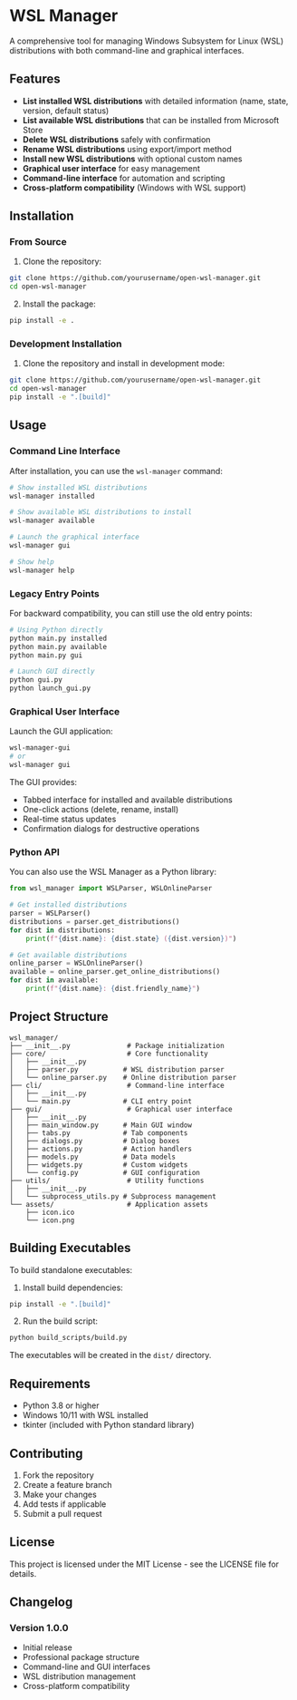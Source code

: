 # WSL Manager

A comprehensive tool for managing Windows Subsystem for Linux (WSL) distributions with both command-line and graphical interfaces.

## Features

- **List installed WSL distributions** with detailed information (name, state, version, default status)
- **List available WSL distributions** that can be installed from Microsoft Store
- **Delete WSL distributions** safely with confirmation
- **Rename WSL distributions** using export/import method
- **Install new WSL distributions** with optional custom names
- **Graphical user interface** for easy management
- **Command-line interface** for automation and scripting
- **Cross-platform compatibility** (Windows with WSL support)

## Installation

### From Source

1. Clone the repository:
```bash
git clone https://github.com/yourusername/open-wsl-manager.git
cd open-wsl-manager
```

2. Install the package:
```bash
pip install -e .
```

### Development Installation

1. Clone the repository and install in development mode:
```bash
git clone https://github.com/yourusername/open-wsl-manager.git
cd open-wsl-manager
pip install -e ".[build]"
```

## Usage

### Command Line Interface

After installation, you can use the `wsl-manager` command:

```bash
# Show installed WSL distributions
wsl-manager installed

# Show available WSL distributions to install
wsl-manager available

# Launch the graphical interface
wsl-manager gui

# Show help
wsl-manager help
```

### Legacy Entry Points

For backward compatibility, you can still use the old entry points:

```bash
# Using Python directly
python main.py installed
python main.py available
python main.py gui

# Launch GUI directly
python gui.py
python launch_gui.py
```

### Graphical User Interface

Launch the GUI application:

```bash
wsl-manager-gui
# or
wsl-manager gui
```

The GUI provides:
- Tabbed interface for installed and available distributions
- One-click actions (delete, rename, install)
- Real-time status updates
- Confirmation dialogs for destructive operations

### Python API

You can also use the WSL Manager as a Python library:

```python
from wsl_manager import WSLParser, WSLOnlineParser

# Get installed distributions
parser = WSLParser()
distributions = parser.get_distributions()
for dist in distributions:
    print(f"{dist.name}: {dist.state} ({dist.version})")

# Get available distributions
online_parser = WSLOnlineParser()
available = online_parser.get_online_distributions()
for dist in available:
    print(f"{dist.name}: {dist.friendly_name}")
```

## Project Structure

```
wsl_manager/
├── __init__.py              # Package initialization
├── core/                    # Core functionality
│   ├── __init__.py
│   ├── parser.py           # WSL distribution parser
│   └── online_parser.py    # Online distribution parser
├── cli/                     # Command-line interface
│   ├── __init__.py
│   └── main.py             # CLI entry point
├── gui/                     # Graphical user interface
│   ├── __init__.py
│   ├── main_window.py      # Main GUI window
│   ├── tabs.py             # Tab components
│   ├── dialogs.py          # Dialog boxes
│   ├── actions.py          # Action handlers
│   ├── models.py           # Data models
│   ├── widgets.py          # Custom widgets
│   └── config.py           # GUI configuration
├── utils/                   # Utility functions
│   ├── __init__.py
│   └── subprocess_utils.py # Subprocess management
└── assets/                  # Application assets
    ├── icon.ico
    └── icon.png
```

## Building Executables

To build standalone executables:

1. Install build dependencies:
```bash
pip install -e ".[build]"
```

2. Run the build script:
```bash
python build_scripts/build.py
```

The executables will be created in the `dist/` directory.

## Requirements

- Python 3.8 or higher
- Windows 10/11 with WSL installed
- tkinter (included with Python standard library)

## Contributing

1. Fork the repository
2. Create a feature branch
3. Make your changes
4. Add tests if applicable
5. Submit a pull request

## License

This project is licensed under the MIT License - see the LICENSE file for details.

## Changelog

### Version 1.0.0
- Initial release
- Professional package structure
- Command-line and GUI interfaces
- WSL distribution management
- Cross-platform compatibility
